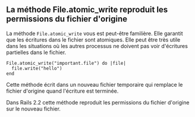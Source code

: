 ## La méthode File.atomic\_write reproduit les permissions du fichier d'origine

La méthode `File.atomic_write` vous est peut-être familière. Elle garantit que les écritures dans le fichier sont atomiques. Elle peut être très utile dans les situations où les autres processus ne doivent pas voir d'écritures partielles dans le fichier.

	File.atomic_write("important.file") do |file|
	  file.write("hello")
	end

Cette méthode écrit dans un nouveau fichier temporaire qui remplace le fichier d'origine quand l'écriture est terminée.

Dans Rails&nbsp;2.2 cette méthode reproduit les permissions du fichier d'origine sur le nouveau fichier.
